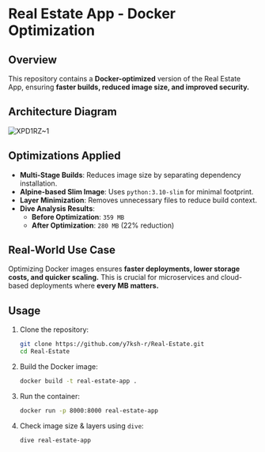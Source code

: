 # Real Estate App - Docker Optimization

## Overview
This repository contains a **Docker-optimized** version of the Real Estate App, ensuring **faster builds, reduced image size, and improved security.**

## Architecture Diagram
![XPD1RZ~1](https://github.com/user-attachments/assets/d306a927-31a4-46ca-8599-cfbbea27f43a)


## Optimizations Applied
- **Multi-Stage Builds**: Reduces image size by separating dependency installation.
- **Alpine-based Slim Image**: Uses `python:3.10-slim` for minimal footprint.
- **Layer Minimization**: Removes unnecessary files to reduce build context.
- **Dive Analysis Results**:
  - **Before Optimization**: `359 MB`
  - **After Optimization**: `280 MB` (22% reduction)

## Real-World Use Case
Optimizing Docker images ensures **faster deployments, lower storage costs, and quicker scaling.** This is crucial for microservices and cloud-based deployments where **every MB matters.**

## Usage
1. Clone the repository:
   ```sh
   git clone https://github.com/y7ksh-r/Real-Estate.git
   cd Real-Estate
   ```
2. Build the Docker image:
   ```sh
   docker build -t real-estate-app .
   ```
3. Run the container:
   ```sh
   docker run -p 8000:8000 real-estate-app
   ```
4. Check image size & layers using `dive`:
   ```sh
   dive real-estate-app
   ```
